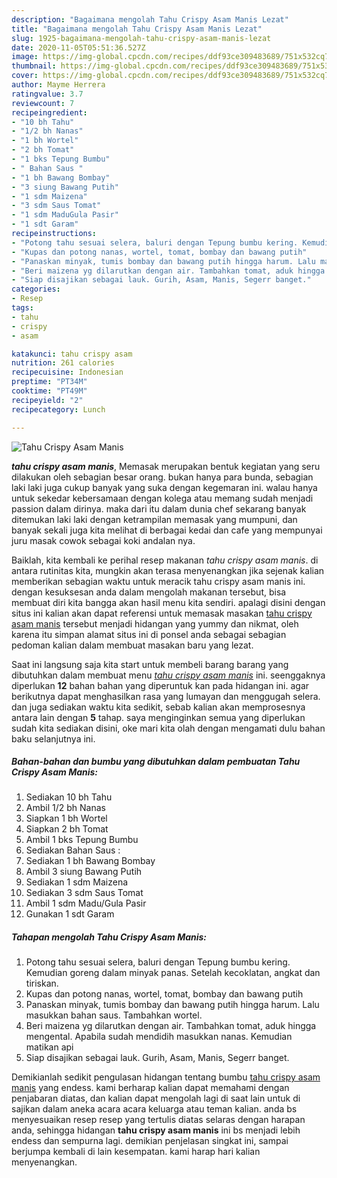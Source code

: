 ```yaml
---
description: "Bagaimana mengolah Tahu Crispy Asam Manis Lezat"
title: "Bagaimana mengolah Tahu Crispy Asam Manis Lezat"
slug: 1925-bagaimana-mengolah-tahu-crispy-asam-manis-lezat
date: 2020-11-05T05:51:36.527Z
image: https://img-global.cpcdn.com/recipes/ddf93ce309483689/751x532cq70/tahu-crispy-asam-manis-foto-resep-utama.jpg
thumbnail: https://img-global.cpcdn.com/recipes/ddf93ce309483689/751x532cq70/tahu-crispy-asam-manis-foto-resep-utama.jpg
cover: https://img-global.cpcdn.com/recipes/ddf93ce309483689/751x532cq70/tahu-crispy-asam-manis-foto-resep-utama.jpg
author: Mayme Herrera
ratingvalue: 3.7
reviewcount: 7
recipeingredient:
- "10 bh Tahu"
- "1/2 bh Nanas"
- "1 bh Wortel"
- "2 bh Tomat"
- "1 bks Tepung Bumbu"
- " Bahan Saus "
- "1 bh Bawang Bombay"
- "3 siung Bawang Putih"
- "1 sdm Maizena"
- "3 sdm Saus Tomat"
- "1 sdm MaduGula Pasir"
- "1 sdt Garam"
recipeinstructions:
- "Potong tahu sesuai selera, baluri dengan Tepung bumbu kering. Kemudian goreng dalam minyak panas. Setelah kecoklatan, angkat dan tiriskan."
- "Kupas dan potong nanas, wortel, tomat, bombay dan bawang putih"
- "Panaskan minyak, tumis bombay dan bawang putih hingga harum. Lalu masukkan bahan saus. Tambahkan wortel."
- "Beri maizena yg dilarutkan dengan air. Tambahkan tomat, aduk hingga mengental. Apabila sudah mendidih masukkan nanas. Kemudian matikan api"
- "Siap disajikan sebagai lauk. Gurih, Asam, Manis, Segerr banget."
categories:
- Resep
tags:
- tahu
- crispy
- asam

katakunci: tahu crispy asam 
nutrition: 261 calories
recipecuisine: Indonesian
preptime: "PT34M"
cooktime: "PT49M"
recipeyield: "2"
recipecategory: Lunch

---
```



![Tahu Crispy Asam Manis](https://img-global.cpcdn.com/recipes/ddf93ce309483689/751x532cq70/tahu-crispy-asam-manis-foto-resep-utama.jpg)

<b><i>tahu crispy asam manis</i></b>, Memasak merupakan bentuk kegiatan yang seru dilakukan oleh sebagian besar orang. bukan hanya para bunda, sebagian laki laki juga cukup banyak yang suka dengan kegemaran ini. walau hanya untuk sekedar kebersamaan dengan kolega atau memang sudah menjadi passion dalam dirinya. maka dari itu dalam dunia chef sekarang banyak ditemukan laki laki dengan ketrampilan memasak yang mumpuni, dan banyak sekali juga kita melihat di berbagai kedai dan cafe yang mempunyai juru masak cowok sebagai koki andalan nya.



Baiklah, kita kembali ke perihal resep makanan <i>tahu crispy asam manis</i>. di antara rutinitas kita, mungkin akan terasa menyenangkan jika sejenak kalian memberikan sebagian waktu untuk meracik tahu crispy asam manis ini. dengan kesuksesan anda dalam mengolah makanan tersebut, bisa membuat diri kita bangga akan hasil menu kita sendiri. apalagi disini dengan situs ini kalian akan dapat referensi untuk memasak masakan <u>tahu crispy asam manis</u> tersebut menjadi hidangan yang yummy dan nikmat, oleh karena itu simpan alamat situs ini di ponsel anda sebagai sebagian pedoman kalian dalam membuat masakan baru yang lezat.


Saat ini langsung saja kita start untuk membeli barang barang yang dibutuhkan dalam membuat menu <u><i>tahu crispy asam manis</i></u> ini. seenggaknya diperlukan <b>12</b> bahan bahan yang diperuntuk kan pada hidangan ini. agar berikutnya dapat menghasilkan rasa yang lumayan dan menggugah selera. dan juga sediakan waktu kita sedikit, sebab kalian akan memprosesnya antara lain dengan <b>5</b> tahap. saya menginginkan semua yang diperlukan sudah kita sediakan disini, oke mari kita olah dengan mengamati dulu bahan baku selanjutnya ini.

<!--inarticleads1-->

##### Bahan-bahan dan bumbu yang dibutuhkan dalam pembuatan Tahu Crispy Asam Manis:

1. Sediakan 10 bh Tahu
1. Ambil 1/2 bh Nanas
1. Siapkan 1 bh Wortel
1. Siapkan 2 bh Tomat
1. Ambil 1 bks Tepung Bumbu
1. Sediakan  Bahan Saus :
1. Sediakan 1 bh Bawang Bombay
1. Ambil 3 siung Bawang Putih
1. Sediakan 1 sdm Maizena
1. Sediakan 3 sdm Saus Tomat
1. Ambil 1 sdm Madu/Gula Pasir
1. Gunakan 1 sdt Garam




<!--inarticleads2-->

##### Tahapan mengolah Tahu Crispy Asam Manis:

1. Potong tahu sesuai selera, baluri dengan Tepung bumbu kering. Kemudian goreng dalam minyak panas. Setelah kecoklatan, angkat dan tiriskan.
1. Kupas dan potong nanas, wortel, tomat, bombay dan bawang putih
1. Panaskan minyak, tumis bombay dan bawang putih hingga harum. Lalu masukkan bahan saus. Tambahkan wortel.
1. Beri maizena yg dilarutkan dengan air. Tambahkan tomat, aduk hingga mengental. Apabila sudah mendidih masukkan nanas. Kemudian matikan api
1. Siap disajikan sebagai lauk. Gurih, Asam, Manis, Segerr banget.




Demikianlah sedikit pengulasan hidangan tentang bumbu <u>tahu crispy asam manis</u> yang endess. kami berharap kalian dapat memahami dengan penjabaran diatas, dan kalian dapat mengolah lagi di saat lain untuk di sajikan dalam aneka acara acara keluarga atau teman kalian. anda bs menyesuaikan resep resep yang tertulis diatas selaras dengan harapan anda, sehingga hidangan <b>tahu crispy asam manis</b> ini bs menjadi lebih endess dan sempurna lagi. demikian penjelasan singkat ini, sampai berjumpa kembali di lain kesempatan. kami harap hari kalian menyenangkan.
